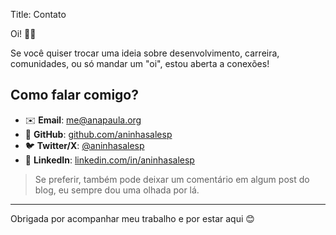 Title: Contato

Oi! 🤍🌻

Se você quiser trocar uma ideia sobre desenvolvimento, carreira, comunidades, ou só mandar um "oi", estou aberta a conexões!

## Como falar comigo?

- ✉️ **Email**: [me@anapaula.org](mailto:me@anapaula.org)
- 🐙 **GitHub**: [github.com/aninhasalesp](https://github.com/aninhasalesp)  
- 🐦 **Twitter/X**: [@aninhasalesp](https://twitter.com/aninhasalesp)  
- 💼 **LinkedIn**: [linkedin.com/in/aninhasalesp](https://www.linkedin.com/in/aninhasalesp)  

> Se preferir, também pode deixar um comentário em algum post do blog, eu sempre dou uma olhada por lá.

---

Obrigada por acompanhar meu trabalho e por estar aqui 😊